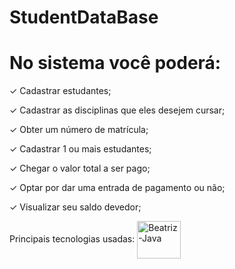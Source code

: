 # StudentDataBase

# **No sistema você poderá:**

✓ Cadastrar estudantes;

✓ Cadastrar as disciplinas que eles desejem cursar;

✓ Obter um número de matrícula;

✓ Cadastrar 1 ou mais estudantes;

✓ Chegar o valor total a ser pago;

✓ Optar por dar uma entrada de pagamento ou não;

✓ Visualizar seu saldo devedor;











<div align "center">
Principais tecnologias usadas:

 <img align="center" alt="Beatriz-Java" height="60" width="70" src="https://cdn.jsdelivr.net/gh/devicons/devicon/icons/java/java-original-wordmark.svg"/>

</div>
